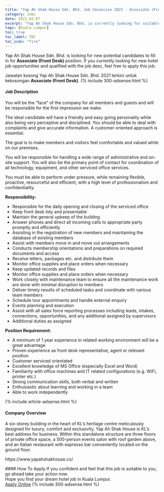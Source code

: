 ```yaml
---
title: "Yap Ah Shak House Sdn. Bhd. Job Vacancies 2021 - Associate (Front Desk)" 
category: Jobs 
date: 2021-03-07 
excerpt: "Yap Ah Shak House Sdn. Bhd. is currently looking for suitable person to fill in the Associate (Front Desk) which positioned at Kuala Lumpur" 
tags: [Kuala Lumpur] 
toc: true 
toc_label: TOC 
toc_icon: "fire" 
--- 
```


<p>Yap Ah Shak House Sdn. Bhd. is looking for new potential candidates to fill in for <b>Associate (Front Desk)</b> position. If you currently looking for new hotel job opportunities and qualified with the job desc, feel free to apply this job.
</p>Jawatan kosong Yap Ah Shak House Sdn. Bhd. 2021 terkini untuk kekosongan <b>Associate (Front Desk)</b>. 
{% include 300-adsense.html %} 
<div><div><h4>Job Description</h4></div><div><div><span><div><p>You will be the &#8220;face&#8221; of the company for all members and guests and will be responsible for the first impression we make.</p><p>The ideal candidate will have a friendly and easy going personality while also being very perceptive and disciplined. You should be able to deal with complaints and give accurate information. A customer-oriented approach is essential.</p><p>The goal is to make members and visitors feel comfortable and valued while on our premises.</p><p>You will be responsible for handling a wide range of administrative and on-site support. You will also be the primary point of contact for coordination of all technology, equipment, and other serviced office services.</p><p>You must be able to perform under pressure, while remaining flexible, proactive, resourceful and efficient, with a high level of professionalism and confidentiality.</p><p><strong>Responsibility:</strong></p><ul><li>Responsible for the daily opening and closing of the serviced office</li><li>Keep front desk tidy and presentable</li><li>Maintain the general upkeep of the building</li><li>Answer phones and direct all incoming calls to appropriate party promptly and efficiently</li><li>Assisting in the registration of new members and maintaining the database of existing members</li><li>Assist with members move in and move out arrangements</li><li>Conducts membership orientations and preparations on required documents and access</li><li>Receive&#160;letters, packages etc. and distribute them</li><li>Monitor office supplies and place orders when necessary</li><li>Keep updated records and files</li><li>Monitor office supplies and place orders when necessary</li><li>Work closely with maintenance team to ensure all the maintenance work are done with minimal disruption to members</li><li>Deliver timely results of scheduled tasks and coordinate with various team members</li><li>Schedule tour appointments and handle external enquiry</li><li>Events planning and execution</li><li>Assist with all sales force reporting processes including leads, intakes, connections, opportunities, and any additional assigned by supervisors</li><li>Additional duties as assigned</li></ul><p><strong>Position Requirement:</strong></p><ul><li>A minimum of 1 year experience in related working environment will be a great advantage</li><li>Proven experience as front desk representative, agent or relevant position</li><li>Customer serviced orientated</li><li>Excellent knowledge of MS Office (especially Excel and Word)</li><li>Familiarity with office machines and IT related configurations (e.g. WiFi, printer etc.)</li><li>Strong communication skills, both verbal and written</li><li>Enthusiastic about learning and working in a team</li><li>Able to work independently</li></ul></div></span></div></div></div> 
{% include article-adsense.html %} 
<div><div><h4>Company Overview</h4></div><div><div><span><div><p>A six-storey building in the heart of KL&#8217;s heritage centre meticulously designed for luxury, comfort and exclusivity, Yap Ah Shak House is KL&#8217;s best address for business. Within this standalone structure are three floors of private office space, a 500-person events salon with roof garden above, and an Italian restaurant with espresso bar conveniently located on the ground floor.</p><p>https://www.yapahshakhouse.co/</p></div></span></div></div></div> 
#### How To Apply 
If you confident and feel that this job is suitable to you, go ahead take your action now. <br/> 
Hope you find your dream hotel job in Kuala Lumpur. <br/> 
<a href="https://www.jobstreet.com.my/en/job/associate-front-desk-4496414?jobId=jobstreet-my-job-4496414" class="btn btn--info" target="_blank" rel="nofollow noopenner">Apply Online</a> 
{% include 300-adsense.html %} 